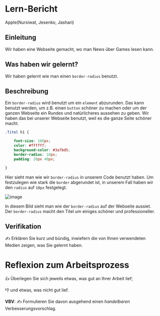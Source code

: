 # Lern-Bericht
Apple(Nursiwat, Jesenko, Jashari)

## Einleitung

Wir haben eine Webseite gemacht, wo man News über Games lesen kann.

## Was haben wir gelernt?

Wir haben gelernt wie man einen `border-radius` benutzt.

## Beschreibung
Ein `border-radius` wird benutzt um ein `element` abzurunden. Das kann benutzt werden, um z.B. einen `button` schöner zu machen oder um der ganzen Webseite ein Rundes und natürlicheres aussehen zu geben. Wir haben das bei unserer Webseite benutzt, weil es die ganze Seite schöner macht.

```CSS
.Titel h1 {

    font-size: 100px;
    color: #ffffff;
    background-color: #3a7bd5;
    border-radius: 10px;
    padding: 20px 40px;

}
```
Hier sieht man wie wir `border-radius` in unserem Code benutzt haben. Um festzulegen wie stark die `border` abgerundet ist, in unserem Fall haben wir den `radius` auf `10px` festgelegt.

![image](https://github.com/denisjashari54/LA1600/assets/110892250/9db2b99f-5c3c-423d-855c-4bc58434c955)

In diesem Bild sieht man wie der `border-radius` auf der Webseite aussiet. Der `border-radius` macht den Titel um einiges schöner und professioneller.

## Verifikation

✍️ Erklären Sie kurz und bündig, inwiefern die von Ihnen verwendeten Medien zeigen, was Sie gelernt haben.

# Reflexion zum Arbeitsprozess

👍 Überlegen Sie sich jeweils etwas, was gut an Ihrer Arbeit lief; 

👎 und etwas, was nicht gut lief.

**VBV**: ✍️ Formulieren Sie davon ausgehend einen *handelbaren* Verbesserungsvorschlag.
